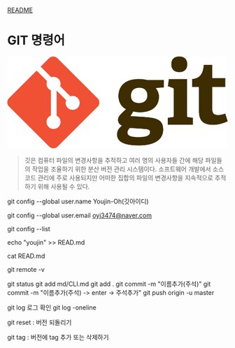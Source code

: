 [README](../README.md)

# GIT 명령어

![git](../assets/git.png)

> 깃은 컴퓨터 파일의 변경사항을 추적하고 여러 명의 사용자들 간에 해당 파일들의 작업을 조율하기 위한 분산 버전 관리 시스템이다. 소프트웨어 개발에서 소스 코드 관리에 주로 사용되지만 어떠한 집합의 파일의 변경사항을 지속적으로 추적하기 위해 사용될 수 있다.


git config --global user.name Youjin-Oh(깃아이디)

git config --global user.email oyj3474@naver.com  
  
git config --list  
  

echo "youjin" >> READ.md

cat READ.md

git remote -v

git status
git add md/CLI.md
git add .
git commit -m "이름추가(주석)"
git commit -m "이름추가(주석) -> enter -> 주석추가"
git push origin -u master

git log 로그 확인
git log -oneline

git reset : 버전 되돌리기

git tag : 버전에 tag 추가 또는 삭제하기